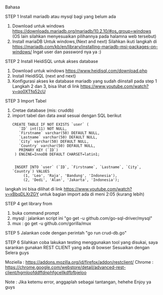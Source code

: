 Bahasa

STEP 1
Install mariadb atau mysql bagi yang belum ada
1. Download untuk windows  https://downloads.mariadb.org/mariadb/10.2.10/#os_group=windows
   (OS lain silahkan menyesuaikan pilihannya pada halamna web tersebut)
2. Install mariaDB
   Untuk windows,(Next and next)
   Silahkan ikuti langkah di https://mariadb.com/kb/en/library/installing-mariadb-msi-packages-on-windows/
   Ingat user dan password nya ya :)

STEP 2
Install HeidiSQL untuk akses database
1. Download untuk windows https://www.heidisql.com/download.php
2. Install HeidiSQL (next and next)
3. Konfigurasi akses ke database mariadb yang sudah diinstall pada step 1
Langkah 2 dan 3, bisa lihat di link https://www.youtube.com/watch?v=qo0XTfq52cU

STEP 3
Import Tabel
1. Cretae database (mis: cruddb)
2. import tabel dan data awal sesuai dengan SQL berikut
   ```
   CREATE TABLE IF NOT EXISTS `user` (
	  `ID` int(11) NOT NULL,
	  `Firstname` varchar(50) DEFAULT NULL,
	  `Lastname` varchar(50) DEFAULT NULL,
	  `City` varchar(50) DEFAULT NULL,
	  `Country` varchar(50) DEFAULT NULL,
	  PRIMARY KEY (`ID`)
	) ENGINE=InnoDB DEFAULT CHARSET=latin1;


	INSERT INTO `user` (`ID`, `Firstname`, `Lastname`, `City`, `Country`) VALUES
		(1, 'Leo', 'Raja', 'Bandung', 'Indonesia'),
		(2, 'Dedi', 'Alan', 'Jakarta', 'Indonesia');
   ```
langkah ini bisa dilihat di link  https://www.youtube.com/watch?v=xBbqDLXrZGY
untuk bagian import ada di meni 2:05 (kurang lebih)

STEP 4
get library  from
1. buka command prompt
2. mysql : jalankan script ini "go get -u github.com/go-sql-driver/mysql"
3. mux   : go get -u github.com/gorilla/mux

STEP 5
Jalankan code dengan perintah "go run crud-db.go"

STEP 6
Silahkan coba lakukan testing menggunakan tool yang disukai,
saya sarankan gunakan REST CLIENT yang ada di bowser
Sesuaikan dengan Selera guys

Moziella : https://addons.mozilla.org/id/firefox/addon/restclient/
Chrome   : https://chrome.google.com/webstore/detail/advanced-rest-client/hgmloofddffdnphfgcellkdfbfbjeloo

Note :
Jika ketemu error, anggaplah sebagai tantangan, hehehe
Enjoy ya guys

